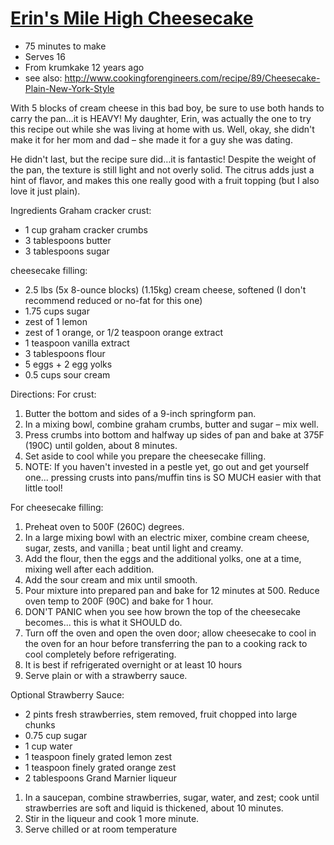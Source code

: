 # [Erin's Mile High Cheesecake](http://www.grouprecipes.com/44076/erins-mile-high-cheesecake.html)

* 75 minutes to make
* Serves 16
* From krumkake 12 years ago
* see also: http://www.cookingforengineers.com/recipe/89/Cheesecake-Plain-New-York-Style

With 5 blocks of cream cheese in this bad boy, be sure to use both hands to carry the pan...it is HEAVY!
My daughter, Erin, was actually the one to try this recipe out while she was living at home with us.
Well, okay, she didn't make it for her mom and dad – she made it for a guy she was dating.

He didn't last, but the recipe sure did…it is fantastic!
Despite the weight of the pan, the texture is still light and not overly solid.
The citrus adds just a hint of flavor, and makes this one really good with a fruit topping (but I also love it just
plain).

Ingredients
Graham cracker crust:

* 1 cup​ graham cracker crumbs
* 3 tablespoons butter
* 3 tablespoons sugar

cheesecake filling:

* 2.5 lbs (5x 8-ounce blocks) (1.15kg) cream cheese, softened (I don't recommend reduced or no-fat for this one)
* 1.75 cups​ sugar
* zest of 1 lemon
* zest of 1 orange, or 1/2 teaspoon orange extract
* 1 teaspoon vanilla extract
* 3 tablespoons flour
* 5 eggs + 2 egg yolks
* 0.5 cups​ sour cream

Directions:
For crust:

1. Butter the bottom and sides of a 9-inch springform pan.
2. In a mixing bowl, combine graham crumbs, butter and sugar – mix well.
3. Press crumbs into bottom and halfway up sides of pan and bake at 375F (190C) until golden, about 8 minutes.
4. Set aside to cool while you prepare the cheesecake filling.
5. NOTE: If you haven't invested in a pestle yet, go out and get yourself one...
   pressing crusts into pans/muffin tins is SO MUCH easier with that little tool!

For cheesecake filling:

1. Preheat oven to 500F (260C) degrees.
2. In a large mixing bowl with an electric mixer, combine cream cheese, sugar, zests, and vanilla ;
   beat until light and creamy.
3. Add the flour, then the eggs and the additional yolks, one at a time, mixing well after each addition.
4. Add the sour cream and mix until smooth.
5. Pour mixture into prepared pan and bake for 12 minutes at 500.
   Reduce oven temp to 200F (90C) and bake for 1 hour.
6. DON'T PANIC when you see how brown the top of the cheesecake becomes...
   this is what it SHOULD do.
7. Turn off the oven and open the oven door;
   allow cheesecake to cool in the oven for an hour before transferring the pan to a cooking rack to cool completely
   before refrigerating.
8. It is best if refrigerated overnight or at least 10 hours
9. Serve plain or with a strawberry sauce.

Optional Strawberry Sauce:

* 2 pints​ fresh strawberries, stem removed, fruit chopped into large chunks
* 0.75 cup​ sugar
* 1 cup​ water
* 1 teaspoon finely grated lemon zest
* 1 teaspoon finely grated orange zest
* 2 tablespoons Grand Marnier liqueur

1. In a saucepan, combine strawberries, sugar, water, and zest;
   cook until strawberries are soft and liquid is thickened, about 10 minutes.
2. Stir in the liqueur and cook 1 more minute.
3. Serve chilled or at room temperature

